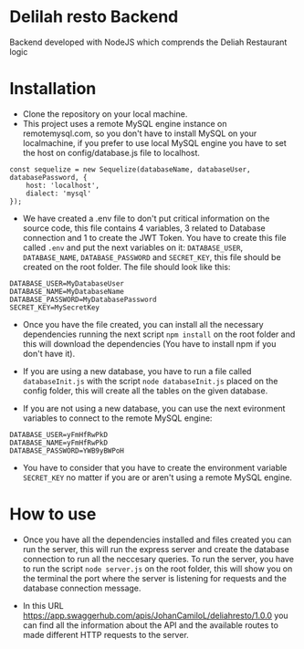 # Delilah resto Backend
Backend developed with NodeJS which comprends the Deliah Restaurant logic

# Installation
- Clone the repository on your local machine.
- This project uses a remote MySQL engine instance on remotemysql.com, so you don't have to install MySQL on your localmachine, if you prefer to use local MySQL engine you have to set the host on config/database.js file to localhost.

```
const sequelize = new Sequelize(databaseName, databaseUser, databasePassword, {
    host: 'localhost',
    dialect: 'mysql'
});
```

- We have created a .env file to don't put critical information on the source code, this file contains 4 variables, 3 related to Database connection and 1 to create the JWT Token. You have to create this file called `.env`
 and put the next variables on it: `DATABASE_USER`, `DATABASE_NAME`, `DATABASE_PASSWORD` and `SECRET_KEY`, this file should be created on the root folder. The file should look like this:
 ```
DATABASE_USER=MyDatabaseUser
DATABASE_NAME=MyDatabaseName
DATABASE_PASSWORD=MyDatabasePassword
SECRET_KEY=MySecretKey
 ```

- Once you have the file created, you can install all the necessary dependencies running the next script `npm install` on the root folder and this will download the dependencies (You have to install npm if you don't have it).

- If you are using a new database, you have to run a file called `databaseInit.js` with the script `node databaseInit.js` placed on the config folder, this will create all the tables on the given database.
- If you are not using a new database, you can use the next evironment variables to connect to the remote MySQL engine:
```
DATABASE_USER=yFmHfRwPkD
DATABASE_NAME=yFmHfRwPkD
DATABASE_PASSWORD=YWB9yBWPoH
```

- You have to consider that you have to create the environment variable `SECRET_KEY` no matter if you are or aren't using a remote MySQL engine.

# How to use
- Once you have all the dependencies installed and files created you can run the server, this will run the express server and create the database connection to run all the neccesary queries. To run the server, you have to run the script `node server.js` on the root folder, this will show you on the terminal the port where the server is listening for requests and the database connection message.

- In this URL https://app.swaggerhub.com/apis/JohanCamiloL/deliahresto/1.0.0 you can find all the information about the API and the available routes to made different HTTP requests to the server.